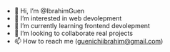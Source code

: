- 👋 Hi, I’m @IbrahimGuen
- 👀 I’m interested in web devolepment
- 🌱 I’m currently learning frontend devolepment
- 💞️ I’m looking to collaborate real projects
- 📫 How to reach me (guenichiibrahim@gmail.com)

<!---
IbrahimGuen/IbrahimGuen is a ✨ special ✨ repository because its `README.md` (this file) appears on your GitHub profile.
You can click the Preview link to take a look at your changes.
--->
